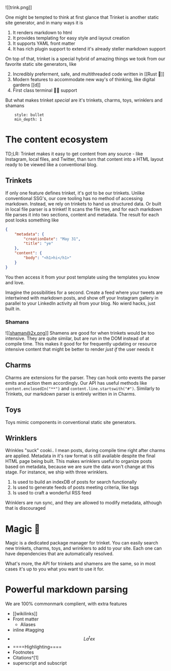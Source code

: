 ![[trink.png]]

One might be tempted to think at first glance that Trinket is another static site generator, and in many ways it is

1. It renders markdown to html
2. It provides templating for easy style and layout creation
3. It supports YAML front matter
4. It has rich plugin support to extend it's already steller markdown support

On top of that, trinket is a special hybrid of amazing things we took from our favorite static site generators, like

2. Incredibly preferment, safe, and multithreaded code written in [[Rust 🦀]]
3. Modern features to accommodate new way's of thinking, like digital gardens [[d]]
4. First class terminal 👩‍💻 support

But what makes trinket *special* are it's trinkets, charms, toys, wrinklers and shamans

```toc
    style: bullet
    min_depth: 1
```

# The content ecosystem

TD;LR: Trinket makes it easy to get content from any source - like Instagram, local files, and Twitter, than turn that content into a HTML layout ready to be viewed like a conventional blog.

## Trinkets

If only one feature defines trinket, it's got to be our trinkets. Unlike conventional SSG's, our core tooling has no method of accessing markdown. Instead, we rely on trinkets to hand us structured data. Or built in local file parser is a trinket! It scans the file tree, and for each markdown file parses it into two sections, content and metadata. The result for each post looks something like

```json
{
	"metadata": {
		"creationDate": "May 31",
		"title": "ye"
	},
	"content": {
		"body": "<h1>hi</h1>"
	}
}
```

You then access it from your post template using the templates you know and love.

Imagine the possibilities for a second. Create a feed where your tweets are intertwined with markdown posts, and show off your Instagram gallery in parallel to your LinkedIn activity all from your blog. No wierd hacks, just built in.

### Shamans
![[shaman@2x.png]]
Shamens are good for when trinkets would be too intensive. They are quite similar, but are run in the DOM instead of at compile time. This makes it good for for frequently updating or resource intensive content that might be better to render *just if* the user needs it

## Charms

Charms are extensions for the parser. They can hook onto events the parser emits and action them accordingly. Our API has useful methods like `content.enclosedIn("**")` and `content.line.startswith("#")`. Similarly to Trinkets, our markdown parser is entirely written in in Charms.

## Toys

Toys mimic components in conventional static site generators.

## Wrinklers

Wrinkles "suck" cooki.. I mean posts, during compile time right after charms are applied. Metadata in it's raw format is still available despite the final HTML page being built. This makes wrinklers useful to organize posts based on metadata, because we are sure the data won't change at this stage. For instance, we ship with three wrinklers.

1. Is used to build an indexDB of posts for search functionally
2. Is used to generate feeds of posts meeting criteria, like tags
3. Is used to craft a wonderful RSS feed

Wrinklers are run sync, and they are allowed to modify metadata, although that is discouraged

# Magic 🧙

Magic is a dedicated package manager for trinket. You can easily search new trinkets, charms, toys, and wrinklers to add to your site. Each one can have dependencies that are automatically resolved. 

What's more, the API for trinkets and shamens are the same, so in most cases it's up to you what you want to use it for.

# Powerful markdown parsing

We are 100% commonmark complient, with extra features

- \[\[wikilinks\]\]
- Front matter
  - Aliases
- inline \#tagging
- $$La^tex$$
- ==\=\=Highlighting==\=\=
- Footnotes
- Citations^[1]
- superscript and subscript